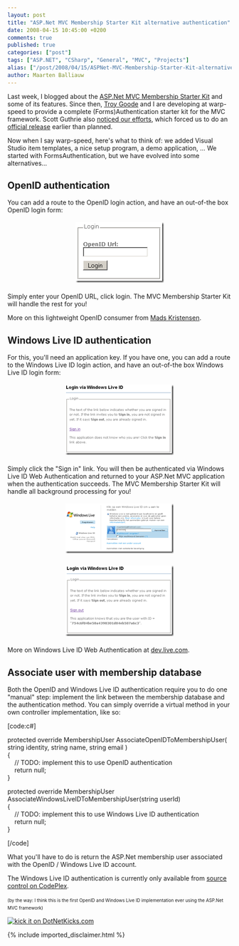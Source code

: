 ```yaml
---
layout: post
title: "ASP.Net MVC Membership Starter Kit alternative authentication"
date: 2008-04-15 10:45:00 +0200
comments: true
published: true
categories: ["post"]
tags: ["ASP.NET", "CSharp", "General", "MVC", "Projects"]
alias: ["/post/2008/04/15/ASPNet-MVC-Membership-Starter-Kit-alternative-authentication.aspx", "/post/2008/04/15/aspnet-mvc-membership-starter-kit-alternative-authentication.aspx"]
author: Maarten Balliauw
---
```

<p>
Last week, I blogged about the <a href="/post/2008/04/ASPNet-MVC-Membership-Starter-Kit.aspx" target="_blank">ASP.Net MVC Membership Starter Kit</a> and some of its features. Since then, <a href="http://www.squaredroot.com/post/2008/04/MVC-Membership-Starter-Kit.aspx" target="_blank">Troy Goode</a> and I are developing at warp-speed to provide a complete (Forms)Authentication starter kit for the MVC framework. Scott Guthrie also <a href="http://weblogs.asp.net/scottgu/archive/2008/04/11/april-11th-links-asp-net-asp-net-ajax-asp-net-mvc-visual-studio-silverlight.aspx" target="_blank">noticed our efforts</a>, which forced us to do an <a href="http://www.squaredroot.com/post/2008/04/MVC-Membership-Starter-Kit-11.aspx" target="_blank">official release</a> earlier than planned. 
</p>
<p>
Now when I say warp-speed, here&#39;s what to think of: we added Visual Studio item templates, a nice setup program, a demo application, ... We started with FormsAuthentication, but we have evolved into some alternatives... 
</p>
<h2>OpenID authentication</h2>
<p>
You can add a route to the OpenID login action, and have an out-of-the box OpenID login form: 
</p>
<p align="center">
<img style="margin: 5px; border: 0px" src="/images/WindowsLiveWriter/ASP.NetMVCMembershipStarterKitalternativ_9296/image_9.png" border="0" alt="OpenID login" width="199" height="136" /> 
</p>
<p>
Simply enter your OpenID URL, click login. The MVC Membership Starter Kit will handle the rest for you! 
</p>
<p>
More on this lightweight OpenID consumer from <a href="http://blog.madskristensen.dk/post/OpenID-implementation-in-Csharp-and-ASPNET.aspx" target="_blank">Mads Kristensen</a>. 
</p>
<h2>Windows Live ID authentication</h2>
<p>
For this, you&#39;ll need an application key. If you have one, you can add a route to the Windows Live ID login action, and have an out-of-the box Windows Live ID login form: 
</p>
<p align="center">
<a href="/images/WindowsLiveWriter/ASP.NetMVCMembershipStarterKitalternativ_9296/image_4.png"><img style="margin: 5px; border: 0px" src="/images/WindowsLiveWriter/ASP.NetMVCMembershipStarterKitalternativ_9296/image_thumb_1.png" border="0" alt="WLL login" width="244" height="158" /></a> 
</p>
<p>
Simply click the &quot;Sign in&quot; link. You will then be authenticated via Windows Live ID Web Authentication and returned to your ASP.Net MVC application when the authentication succeeds. The MVC Membership Starter Kit will handle all background processing for you! 
</p>
<p align="center">
<a href="/images/WindowsLiveWriter/ASP.NetMVCMembershipStarterKitalternativ_9296/image_6.png"><img style="margin: 5px; border: 0px" src="/images/WindowsLiveWriter/ASP.NetMVCMembershipStarterKitalternativ_9296/image_thumb_2.png" border="0" alt="WLL login" width="244" height="112" /></a> 
</p>
<p align="center">
<a href="/images/WindowsLiveWriter/ASP.NetMVCMembershipStarterKitalternativ_9296/image_8.png"><img style="margin: 5px; border: 0px" src="/images/WindowsLiveWriter/ASP.NetMVCMembershipStarterKitalternativ_9296/image_thumb_3.png" border="0" alt="WLL login" width="244" height="159" /></a> 
</p>
<p>
More on Windows Live ID Web Authentication at <a href="http://dev.live.com/liveid/" target="_blank">dev.live.com</a>. 
</p>
<h2>Associate user with membership database</h2>
<p>
Both the OpenID and Windows Live ID authentication require you to do one &quot;manual&quot; step: implement the link between the membership database and the authentication method. You can simply override a virtual method in your own controller implementation, like so: 
</p>
<p>
[code:c#] 
</p>
<p>
protected override MembershipUser AssociateOpenIDToMembershipUser( string identity, string name, string email )<br />
{<br />
&nbsp;&nbsp;&nbsp; // TODO: implement this to use OpenID authentication<br />
&nbsp;&nbsp;&nbsp; return null;<br />
} 
</p>
<p>
protected override MembershipUser AssociateWindowsLiveIDToMembershipUser(string userId)<br />
{<br />
&nbsp;&nbsp;&nbsp; // TODO: implement this to use Windows Live ID authentication<br />
&nbsp;&nbsp;&nbsp; return null;<br />
} 
</p>
<p>
[/code] 
</p>
<p>
What you&#39;ll have to do is return the ASP.Net membership user associated with the OpenID / Windows Live ID account. 
</p>
<p>
The Windows Live ID authentication is currently only available from <a href="http://www.codeplex.com/MvcMembership/SourceControl/ListDownloadableCommits.aspx" target="_blank">source control on CodePlex</a>. 
</p>
<p>
<font size="1">(by the way: I think this is the first OpenID and Windows Live ID implementation ever using the ASP.Net MVC framework)</font>
</p>
<p>
<a href="http://www.dotnetkicks.com/kick/?url=/post/2008/04/ASPNet-MVC-Membership-Starter-Kit-alternative-authentication.aspx&amp;title=ASP.Net MVC Membership Starter Kit alternative authentication"><img src="http://www.dotnetkicks.com/Services/Images/KickItImageGenerator.ashx?url=/post/2008/04/ASPNet-MVC-Membership-Starter-Kit-alternative-authentication.aspx" border="0" alt="kick it on DotNetKicks.com" width="82" height="18" /> </a>
</p>


{% include imported_disclaimer.html %}

